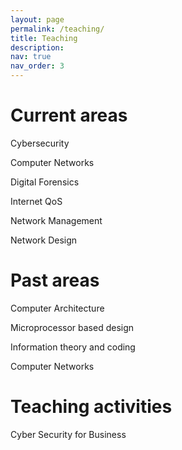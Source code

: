 ```yaml
---
layout: page
permalink: /teaching/
title: Teaching
description:
nav: true
nav_order: 3
---
```


<div class="publications">
<h1 id="Current teaching areas">Current areas</h1>

<p>Cybersecurity<p>
	
<p>Computer Networks<p>
	
<p>Digital Forensics<p>
	
<p>Internet QoS<p>
	
<p>Network Management<p>
	
<p>Network Design<p>

<h1 id="Past teaching areas">Past areas</h1>

<p>Computer Architecture<p>
	
<p>Microprocessor based design<p>
	
<p>Information theory and coding<p>
	
<p>Computer Networks<p>

<h1 id="Teaching activities">Teaching activities</h1>

<p>Cyber Security for Business<p>



